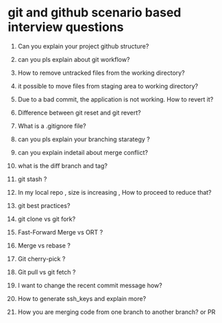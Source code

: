 git and github scenario based interview questions
==================================================


1. Can you explain your project github structure?

2. can you pls explain about git workflow?

3. How to remove untracked files from the working directory?

4. it possible to move files from staging area to working directory?

5. Due to a bad commit, the application is not working. How to revert it?

6. Difference between git reset and git revert?  

7. What is a .gitignore file?

8. can you pls explain your branching starategy ?

9. can you explain indetail about merge conflict?
    
10. what is the diff branch and tag?

11. git stash ?

12. In my local repo , size is increasing , How to proceed to reduce that?

13. git best practices?

14. git clone vs git fork?

15. Fast-Forward Merge vs ORT ?

16. Merge vs rebase ?

17. Git cherry-pick ?

18. Git pull vs git fetch ?

19. I want to change the recent commit message how?

20. How to generate ssh_keys  and explain more?

21. How you are merging code from one branch to another branch? or PR
